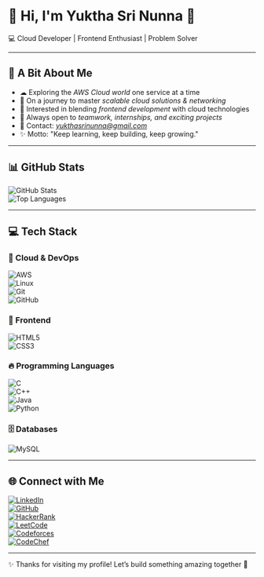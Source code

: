 # 👋 Hi, I'm Yuktha Sri Nunna 🌟  
💻 Cloud Developer | Frontend Enthusiast | Problem Solver  

---

## 🚀 A Bit About Me  
- ☁ Exploring the *AWS Cloud world* one service at a time  
- 🌱 On a journey to master *scalable cloud solutions & networking*  
- 🎨 Interested in blending *frontend development* with cloud technologies  
- 🤝 Always open to *teamwork, internships, and exciting projects*  
- 📧 Contact: *yukthasrinunna@gmail.com*  
- ✨ Motto: "Keep learning, keep building, keep growing."  
  

---

## 📊 GitHub Stats  

![GitHub Stats](https://github-readme-stats.vercel.app/api?username=YukthaSri-05&show_icons=true&theme=tokyonight)  
![Top Languages](https://github-readme-stats.vercel.app/api/top-langs/?username=YukthaSri-05&layout=compact&theme=tokyonight)  

---

## 💻 Tech Stack  

### 🚀 Cloud & DevOps  
![AWS](https://img.shields.io/badge/AWS-FF9900?style=for-the-badge&logo=amazon-aws&logoColor=white)  
![Linux](https://img.shields.io/badge/Linux-FCC624?style=for-the-badge&logo=linux&logoColor=black)  
![Git](https://img.shields.io/badge/Git-F05032?style=for-the-badge&logo=git&logoColor=white)  
![GitHub](https://img.shields.io/badge/GitHub-181717?style=for-the-badge&logo=github&logoColor=white)  

### 🎨 Frontend  
![HTML5](https://img.shields.io/badge/HTML5-E34F26?style=for-the-badge&logo=html5&logoColor=white)  
![CSS3](https://img.shields.io/badge/CSS3-1572B6?style=for-the-badge&logo=css3&logoColor=white)  

### 🔥 Programming Languages  
![C](https://img.shields.io/badge/C-00599C?style=for-the-badge&logo=c&logoColor=white)  
![C++](https://img.shields.io/badge/C++-00599C?style=for-the-badge&logo=c%2B%2B&logoColor=white)  
![Java](https://img.shields.io/badge/Java-007396?style=for-the-badge&logo=java&logoColor=white)  
![Python](https://img.shields.io/badge/Python-3776AB?style=for-the-badge&logo=python&logoColor=white)  

### 🗄️ Databases  
![MySQL](https://img.shields.io/badge/MySQL-4479A1?style=for-the-badge&logo=mysql&logoColor=white)  

---

## 🌐 Connect with Me  

[![LinkedIn](https://img.shields.io/badge/LinkedIn-Yuktha%20Sri-Nunna-0077B5?style=for-the-badge&logo=linkedin&logoColor=white)](https://www.linkedin.com/in/yuktha-sri-nunna-8ab671302/)  
[![GitHub](https://img.shields.io/badge/GitHub-YukthaSri-05-181717?style=for-the-badge&logo=github&logoColor=white)](https://github.com/YukthaSri-05)  
[![HackerRank](https://img.shields.io/badge/HackerRank-yukthasrinunna-2EC866?style=for-the-badge&logo=hackerrank&logoColor=white)](https://www.hackerrank.com/profile/yukthasrinunna)  
[![LeetCode](https://img.shields.io/badge/LeetCode-Yuktha_sri_05-FFA116?style=for-the-badge&logo=leetcode&logoColor=black)](https://leetcode.com/u/Yuktha_sri_05/)  
[![Codeforces](https://img.shields.io/badge/Codeforces-YukthaSri_05-8A2BE2?style=for-the-badge&logo=codeforces&logoColor=white)](https://codeforces.com/profile/YukthaSri_05)  
[![CodeChef](https://img.shields.io/badge/CodeChef-yukthasrinunna-5B4638?style=for-the-badge&logo=codechef&logoColor=white)](https://www.codechef.com/users/yukthasrinunna)  

---

✨ Thanks for visiting my profile! Let’s build something amazing together 🚀
